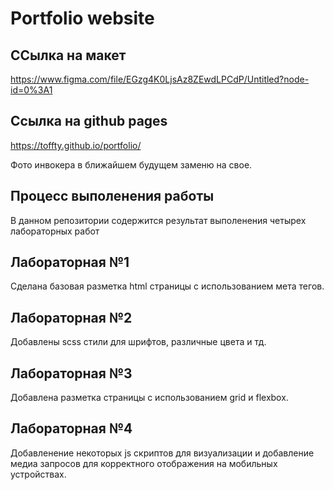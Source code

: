# Portfolio website
## ССылка на макет
https://www.figma.com/file/EGzg4K0LjsAz8ZEwdLPCdP/Untitled?node-id=0%3A1
## Ссылка на github pages
https://toffty.github.io/portfolio/

Фото инвокера в ближайшем будущем заменю на свое.

## Процесс выполенения работы
В данном репозитории содержится результат выполенения четырех лабораторных работ

## Лабораторная №1
Сделана базовая разметка html страницы с использованием мета тегов.
## Лабораторная №2
Добавлены scss стили для шрифтов, различные цвета и тд.
## Лабораторная №3
Добавлена разметка страницы с использованием grid и flexbox.
## Лабораторная №4
Добавленение некоторых js скриптов для визуализации и добавление медиа запросов для корректного отображения на мобильных устройствах.